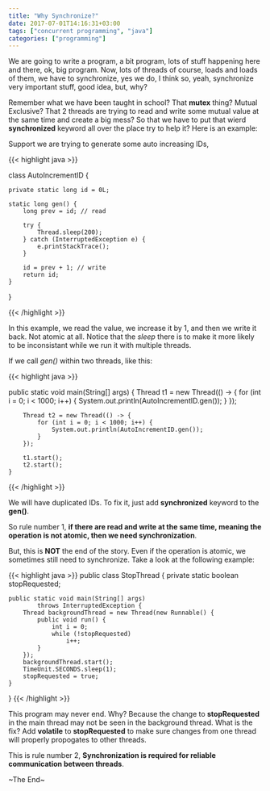 ```yaml
---
title: "Why Synchronize?"
date: 2017-07-01T14:16:31+03:00
tags: ["concurrent programming", "java"]
categories: ["programming"]
---
```


We are going to write a program, a bit program, lots of stuff happening here and there, ok, big program. Now, lots of threads of course, loads and loads of them, we have to synchronize, yes we do, I think so, yeah, synchronize very important stuff, good idea, but, why?

Remember what we have been taught in school? That **mutex** thing? Mutual Exclusive? That 2 threads are trying to read and write some mutual value at the same time and create a big mess? So that we have to put that wierd **synchronized** keyword all over the place try to help it? Here is an example:

Support we are trying to generate some auto increasing IDs,

{{< highlight java >}}

class AutoIncrementID {

    private static long id = 0L;

    static long gen() {
        long prev = id; // read

        try {
            Thread.sleep(200);
        } catch (InterruptedException e) {
            e.printStackTrace();
        }

        id = prev + 1; // write
        return id;
    }
}

{{< /highlight >}}

In this example, we read the value, we increase it by 1, and then we write it back. Not atomic at all. Notice that the *sleep* there is to make it more likely to be inconsistant while we run it with multiple threads.

If we call *gen()* within two threads, like this:

{{< highlight java >}}

public static void main(String[] args) {
        Thread t1 = new Thread(() -> {
            for (int i = 0; i < 1000; i++) {
                System.out.println(AutoIncrementID.gen());
            }
        });

        Thread t2 = new Thread(() -> {
            for (int i = 0; i < 1000; i++) {
                System.out.println(AutoIncrementID.gen());
            }
        });

        t1.start();
        t2.start();
    }

{{< /highlight >}}

We will have duplicated IDs. To fix it, just add **synchronized** keyword to the **gen()**.

So rule number 1, **if there are read and write at the same time, meaning the operation is not atomic, then we need synchronization**.

But, this is **NOT** the end of the story. Even if the operation is atomic, we sometimes still need to synchronize. Take a look at the following example:

{{< highlight java >}}
public class StopThread {
    private static boolean stopRequested;

    public static void main(String[] args)
            throws InterruptedException {
        Thread backgroundThread = new Thread(new Runnable() {
            public void run() {
                int i = 0;
                while (!stopRequested)
                    i++;
            }
        });
        backgroundThread.start();
        TimeUnit.SECONDS.sleep(1);
        stopRequested = true;
    }
}
{{< /highlight >}}

This program may never end. Why? Because the change to **stopRequested** in the main thread may not be seen in the background thread. What is the fix? Add **volatile** to **stopRequested** to make sure changes from one thread will properly propogates to other threads.

This is rule number 2, **Synchronization is required for reliable communication between threads**.

~The End~
